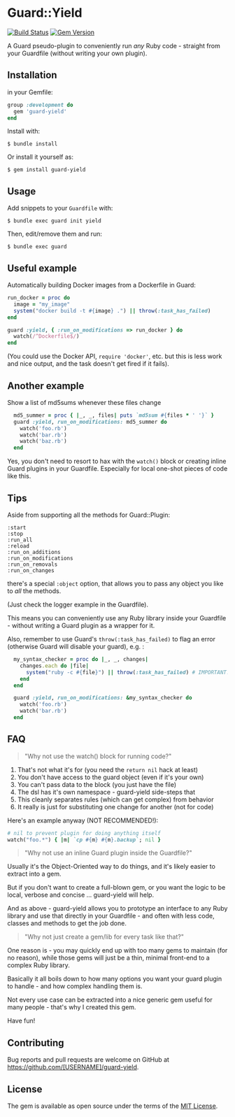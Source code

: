 # Guard::Yield

[![Build Status](https://travis-ci.org/guard/guard-yield.png?branch=master)](https://travis-ci.org/guard/guard-yield)
[![Gem Version](https://badge.fury.io/rb/guard-yield.svg)](http://badge.fury.io/rb/guard-yield)

A Guard pseudo-plugin to conveniently run *any* Ruby code - straight from your
Guardfile (without writing your own plugin).

## Installation

in your Gemfile:

```ruby
group :development do
  gem 'guard-yield'
end
```

Install with:

    $ bundle install

Or install it yourself as:

    $ gem install guard-yield


## Usage

Add snippets to your `Guardfile` with:

    $ bundle exec guard init yield

Then, edit/remove them and run:

    $ bundle exec guard

## Useful example

Automatically building Docker images from a Dockerfile in Guard:

```ruby
run_docker = proc do
  image = "my_image"
  system("docker build -t #{image} .") || throw(:task_has_failed)
end

guard :yield, { :run_on_modifications => run_docker } do
  watch(/^Dockerfile$/)
end
```

(You could use the Docker API, `require 'docker'`, etc. but this is less work and nice output, and the task doesn't get fired if it fails).


## Another example

Show a list of md5sums whenever these files change

```ruby
  md5_summer = proc { |_, _, files| puts `md5sum #{files * ' '}` }
  guard :yield, run_on_modifications: md5_summer do
    watch('foo.rb')
    watch('bar.rb')
    watch('baz.rb')
  end
```

Yes, you don't need to resort to hax with the `watch()` block or creating
inline Guard plugins in your Guardfile. Especially for local one-shot pieces of
code like this.

## Tips

Aside from supporting all the methods for Guard::Plugin:

```
:start
:stop
:run_all
:reload
:run_on_additions
:run_on_modifications
:run_on_removals
:run_on_changes
```

there's a special `:object` option, that allows you to pass any object you like
to *all* the methods.

(Just check the logger example in the Guardfile).

This means you can conveniently use any Ruby library inside your Guardfile -
without writing a Guard plugin as a wrapper for it.

Also, remember to use Guard's `throw(:task_has_failed)` to flag an error
(otherwise Guard will disable your guard), e.g. :

```ruby
  my_syntax_checker = proc do |_, _, changes|
    changes.each do |file|
      system("ruby -c #{file}") || throw(:task_has_failed) # IMPORTANT!
    end
  end

  guard :yield, run_on_modifications: &my_syntax_checker do
    watch('foo.rb')
    watch('bar.rb')
  end
```


## FAQ

> "Why not use the watch() block for running code?"

1. That's not what it's for (you need the `return nil` hack at least)
2. You don't have access to the guard object (even if it's your own)
3. You can't pass data to the block (you just have the file)
4. The dsl has it's own namespace - guard-yield side-steps that
5. This cleanly separates rules (which can get complex) from behavior
6. It really is just for substituting one change for another (not for code)

Here's an example anyway (NOT RECOMMENDED!):

```ruby
# nil to prevent plugin for doing anything itself
watch("foo.*") { |m| `cp #{m} #{m}.backup`; nil }
```

> "Why not use an inline Guard plugin inside the Guardfile?"

Usually it's the Object-Oriented way to do things, and it's likely easier to
extract into a gem.

But if you don't want to create a full-blown gem, or you want the logic to be
local, verbose and concise ... guard-yield will help.

And as above - guard-yield allows you to prototype an interface to any Ruby
library and use that directly in your Guardfile - and often with less code,
classes and methods to get the job done.

> "Why not just create a gem/lib for every task like that?"

One reason is - you may quickly end up with too many gems to maintain (for no
reason), while those gems will just be a thin, minimal front-end to a complex
Ruby library.

Basically it all boils down to how many options you want your guard plugin to
handle - and how complex handling them is.

Not every use case can be extracted into a nice generic gem useful for many
people - that's why I created this gem.

Have fun!


## Contributing

Bug reports and pull requests are welcome on GitHub at https://github.com/[USERNAME]/guard-yield.


## License

The gem is available as open source under the terms of the [MIT License](http://opensource.org/licenses/MIT).

